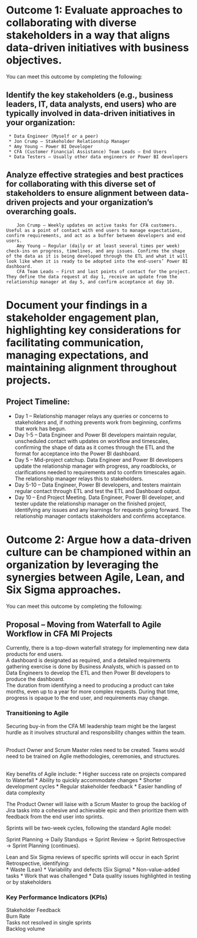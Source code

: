 # Outcome 1: Evaluate approaches to collaborating with diverse stakeholders in a way that aligns data-driven initiatives with business objectives.

You can meet this outcome by completing the following:

   ## Identify the key stakeholders (e.g., business leaders, IT, data analysts, end users) who are typically involved in data-driven initiatives in your organization:
     * Data Engineer (Myself or a peer)
     * Jon Crump – Stakeholder Relationship Manager
     * Amy Young – Power BI Developer
     * CFA (Customer Financial Assistance) Team Leads – End Users
     * Data Testers – Usually other data engineers or Power BI developers

 ## Analyze effective strategies and best practices for collaborating with this diverse set of stakeholders to ensure alignment between data-driven projects and your organization’s overarching goals.
        Jon Crump – Weekly updates on active tasks for CFA customers. Useful as a point of contact with end users to manage expectations, confirm requirements, and act as a buffer between developers and end users.
        Amy Young – Regular (daily or at least several times per week) check-ins on progress, timelines, and any issues. Confirms the shape of the data as it is being developed through the ETL and what it will look like when it is ready to be adopted into the end-users’ Power BI dashboard.
        CFA Team Leads – First and last points of contact for the project. They define the data request at day 1, receive an update from the relationship manager at day 5, and confirm acceptance at day 10.

# Document your findings in a stakeholder engagement plan, highlighting key considerations for facilitating communication, managing expectations, and maintaining alignment throughout projects.

## Project Timeline:

* Day 1 – Relationship manager relays any queries or concerns to stakeholders and, if nothing prevents work from beginning, confirms that work has begun.
* Day 1-5 – Data Engineer and Power BI developers maintain regular, unscheduled contact with updates on workflow and timescales, confirming the shape of data as it comes through the ETL and the format for acceptance into the Power BI dashboard.
* Day 5 – Mid-project catchup. Data Engineer and Power BI developers update the relationship manager with progress, any roadblocks, or clarifications needed to requirements and to confirm timescales again. The relationship manager relays this to stakeholders.
* Day 5-10 – Data Engineer, Power BI developers, and testers maintain regular contact through ETL and test the ETL and Dashboard output.
* Day 10 – End Project Meeting. Data Engineer, Power BI developer, and tester update the relationship manager on the finished project, identifying any issues and any learnings for requests going forward. The relationship manager contacts stakeholders and confirms acceptance.

# Outcome 2: Argue how a data-driven culture can be championed within an organization by leveraging the synergies between Agile, Lean, and Six Sigma approaches.

You can meet this outcome by completing the following:
## Proposal – Moving from Waterfall to Agile Workflow in CFA MI Projects

  Currently, there is a top-down waterfall strategy for implementing new data products for end users.<br/>
  A dashboard is designated as required, and a detailed requirements gathering exercise is done by Business Analysts, which is passed on to Data Engineers to develop the ETL and then Power BI developers to produce the dashboard.<br/>
  The duration from identifying a need to producing a product can take months, even up to a year for more complex requests. During that time, progress is opaque to the end user, and requirements may change.<br/>

### Transitioning to Agile

  Securing buy-in from the CFA MI leadership team might be the largest hurdle as it involves structural and responsibility changes within the team.<br/><br/>

  Product Owner and Scrum Master roles need to be created. Teams would need to be trained on Agile methodologies, ceremonies, and structures.<br/><br/>

  Key benefits of Agile include:
       * Higher success rate on projects compared to Waterfall
       * Ability to quickly accommodate changes
       * Shorter development cycles
       * Regular stakeholder feedback
       * Easier handling of data complexity

    
  The Product Owner will liaise with a Scrum Master to group the backlog of Jira tasks into a cohesive and achievable epic and then prioritize them with feedback from the end user into sprints.<br/>

   Sprints will be two-week cycles, following the standard Agile model:<br/>

  Sprint Planning → Daily Standups → Sprint Review → Sprint Retrospective → Sprint Planning (continues).<br/>

  Lean and Six Sigma reviews of specific sprints will occur in each Sprint Retrospective, identifying:<br/>
       * Waste (Lean)
       * Variability and defects (Six Sigma)
       * Non-value-added tasks
       * Work that was challenged
       * Data quality issues highlighted in testing or by stakeholders

### Key Performance Indicators (KPIs)

  Stakeholder Feedback<br/>
  Burn Rate<br/>
  Tasks not resolved in single sprints<br/>
  Backlog volume<br/>
